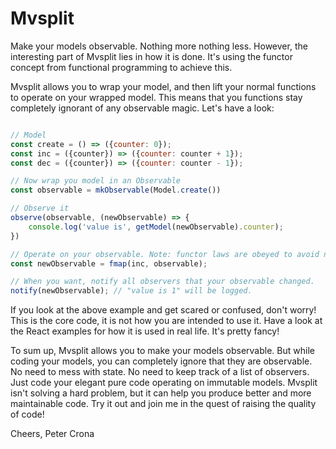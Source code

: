 # Mvsplit
Make your models observable. Nothing more nothing less. However, the interesting part of Mvsplit
lies in how it is done. It's using the functor concept from functional programming to achieve this.

Mvsplit allows you to wrap your model, and then lift your normal functions to operate on your wrapped
model. This means that you functions stay completely ignorant of any observable magic.
Let's have a look:

``` JavaScript

// Model
const create = () => ({counter: 0});
const inc = ({counter}) => ({counter: counter + 1});
const dec = ({counter}) => ({counter: counter - 1});

// Now wrap you model in an Observable
const observable = mkObservable(Model.create())

// Observe it
observe(observable, (newObservable) => {
    console.log('value is', getModel(newObservable).counter);
})

// Operate on your observable. Note: functor laws are obeyed to avoid nasty surprises!
const newObservable = fmap(inc, observable);

// When you want, notify all observers that your observable changed.
notify(newObservable); // "value is 1" will be logged.
```

If you look at the above example and get scared or confused, don't worry!
This is the core code, it is not how you are intended to use it.
Have a look at the React examples for how it is used in real life.
It's pretty fancy!

To sum up, Mvsplit allows you to make your models observable. But while coding your
models, you can completely ignore that they are observable. No need to mess with state.
No need to keep track of a list of observers. Just code your elegant pure code
operating on immutable models. Mvsplit isn't solving a hard problem, but it can help you produce
better and more maintainable code. Try it out and join me in the quest of raising the quality
of code!

Cheers,
Peter Crona
